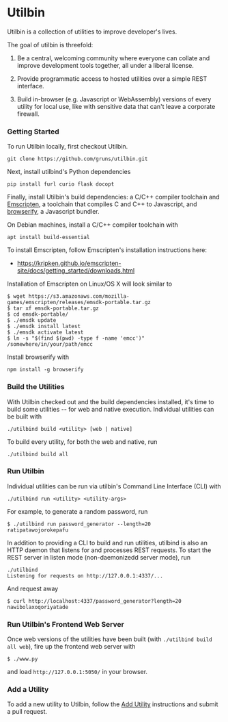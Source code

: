 # Utilbin

Utilbin is a collection of utilities to improve developer's lives.

The goal of utilbin is threefold:

  1. Be a central, welcoming community where everyone can collate and improve
     development tools together, all under a liberal license.

  2. Provide programmatic access to hosted utilities over a simple REST
     interface.

  3. Build in-browser (e.g. Javascript or WebAssembly) versions of every utility
     for local use, like with sensitive data that can't leave a corporate
     firewall.


### Getting Started

To run Utilbin locally, first checkout Utilbin.

```console
git clone https://github.com/gruns/utilbin.git
```

Next, install utilbind's Python dependencies

```console
pip install furl curio flask docopt
```

Finally, install Utilbin's build dependencies: a C/C++ compiler toolchain and
[Emscripten](https://github.com/kripken/emscripten), a toolchain that compiles C
and C++ to Javascript, and [browserify](http://browserify.org/), a Javascript
bundler.

On Debian machines, install a C/C++ compiler toolchain with

```console
apt install build-essential
```

To install Emscripten, follow Emscripten's installation instructions here:

  * https://kripken.github.io/emscripten-site/docs/getting_started/downloads.html

Installation of Emscripten on Linux/OS X will look similar to

```console
$ wget https://s3.amazonaws.com/mozilla-games/emscripten/releases/emsdk-portable.tar.gz
$ tar xf emsdk-portable.tar.gz
$ cd emsdk-portable/
$ ./emsdk update
$ ./emsdk install latest
$ ./emsdk activate latest
$ ln -s "$(find $(pwd) -type f -name 'emcc')" /somewhere/in/your/path/emcc
```

Install browserify with

```console
npm install -g browserify
```


### Build the Utilities

With Utilbin checked out and the build dependencies installed, it's time to
build some utilities -- for web and native execution. Individual utilities can
be built with

```console
./utilbind build <utility> [web | native]
```

To build every utility, for both the web and native, run

```console
./utilbind build all
```


### Run Utilbin

Individual utilities can be run via utilbin's Command Line Interface (CLI) with

```console
./utilbind run <utility> <utility-args>
```

For example, to generate a random password, run

```console
$ ./utilbind run password_generator --length=20
ratipatawojorokepafu
```

In addition to providing a CLI to build and run utilities, utilbind is also an
HTTP daemon that listens for and processes REST requests. To start the REST
server in listen mode (non-daemonizedd server mode), run

```console
./utilbind
Listening for requests on http://127.0.0.1:4337/...
```

And request away

```console
$ curl http://localhost:4337/password_generator?length=20
nawibolaxoqoriyatade
```


### Run Utilbin's Frontend Web Server

Once web versions of the utilities have been built (with `./utilbind build all
web`), fire up the frontend web server with

```
$ ./www.py
```

and load `http://127.0.0.1:5050/` in your browser.


### Add a Utility

To add a new utility to Utilbin, follow the [Add Utility](Add_Utility.md)
instructions and submit a pull request.
